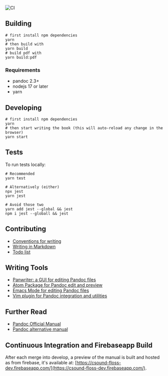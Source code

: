 ![CI](https://github.com/csound-flossmanual/csound-floss/workflows/CI/badge.svg)

## Building

```
# first install npm dependencies
yarn
# then build with
yarn build
# build pdf with
yarn build:pdf
```

### Requirements

- pandoc 2.3+
- nodejs 17 or later
- yarn

## Developing

```
# first install npm dependencies
yarn
# then start writing the book (this will auto-reload any change in the browser)
yarn start
```

## Tests

To run tests locally:

```
# Recommended
yarn test

# Alternatively (either)
npx jest
yarn jest

# Avoid those two
yarn add jest --global && jest
npm i jest --globall && jest
```

## Contributing

- [Conventions for writing](contribute/conventions.md)
- [Writing in Markdown](contribute/writing-in-markdown.md)
- [Todo list](contribute/todo.md)

## Writing Tools

- [Panwriter: a GUI for editing Pandoc files](https://panwriter.com/)
- [Atom Package for Pandoc edit and preview](https://atom.io/packages/pandoc)
- [Emacs Mode for editing Pandoc files](http://joostkremers.github.io/pandoc-mode/)
- [Vim plugin for Pandoc integration and utilities](https://github.com/vim-pandoc/vim-pandoc)

## Further Read

- [Pandoc Official Manual](https://pandoc.org/MANUAL.html)
- [Pandoc alternative manual](https://rmarkdown.rstudio.com/authoring_pandoc_markdown.html%23raw-tex)

## Continuous Integration and Firebaseapp Build

After each merge into develop, a preview of the manual is built and hosted
as from firebase, it's available at: [https://csound-floss-dev.firebaseapp.com/](https://csound-floss-dev.firebaseapp.com/).
